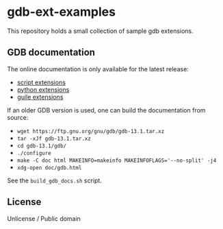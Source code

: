 # gdb-ext-examples

This repository holds a small collection of sample gdb extensions.

## GDB documentation

The online documentation is only available for the latest release:

- [script extensions](https://sourceware.org/gdb/current/onlinedocs/gdb.html/Sequences.html#Sequences)
- [python extensions](https://sourceware.org/gdb/current/onlinedocs/gdb.html/Python.html#Python)
- [guile extensions](https://sourceware.org/gdb/current/onlinedocs/gdb.html/Guile.html#Guile)

If an older GDB version is used, one can build the documentation from source:

- `wget https://ftp.gnu.org/gnu/gdb/gdb-13.1.tar.xz`
- `tar -xJf gdb-13.1.tar.xz`
- `cd gdb-13.1/gdb/`
- `./configure`
- `make -C doc html MAKEINFO=makeinfo MAKEINFOFLAGS='--no-split' -j4`
- `xdg-open doc/gdb.html`

See the `build_gdb_docs.sh` script.

## License

Unlicense / Public domain
